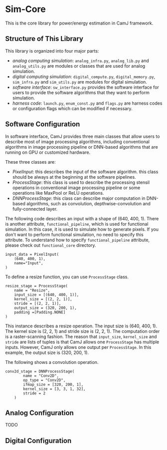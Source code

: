 # Sim-Core

This is the core library for power/energy estimation in CamJ framework.

## Structure of This Library

This library is organized into four major parts:
- *analog computing simulation*: `analog_infra.py`, `analog_lib.py` and `analog_utils.py` are 
modules or classes that are used for analog simulation.
- *digital computing simulation*: `digital_compute.py`, `digital_memory.py`, `sim_infra.py` 
and `sim_utils.py` are modules for digital simulation.
- *software interface*: `sw_interface.py` provides the software interface for users to provide
the software algorithms that they want to perform simulation.
- *harness code*: `launch.py`, `enum_const.py` and `flags.py` are harness codes or configuration flags
which can be modified if necessary.


## Software Configuration

In software interface, CamJ provides three main classes that allow users to describe most of image
processing algorithms, including conventional algorithms in image processing pipeline or DNN-based
algorithms that are running on GPU or customized hardware. 

These three classes are:
- *PixelInput*: this describes the input of the software algorithm. this class should be always at
the beginning at the software pipelines.
- *ProcessStage*: this class is used to describe the processing stensil operations in conventional
image processing pipeline or some operations like MaxPool or ReLU operations.
- *DNNProcessStage*: this class can describe major computation in DNN-based algorithms, such as
convolution, depthwise-convolution and fully-connected layer.

The following code describes an input with a shape of (640, 400, 1). There is another attribute,
`functional_pipeline`, which is used for functional simulation. In this case, it is used to simulate
how to generate pixels. If you don't want to perform functional simulation, no need to specify this
attribute. To understand how to specify `functional_pipeline` attribute, please check out `functional_core` 
directory.
```
input_data = PixelInput(
	(640, 400, 1), 
	name="Input",
)
```
To define a resize function, you can use `ProcessStage` class.
```
resize_stage = ProcessStage(
	name = "Resize",
	input_size = [(640, 400, 1)],
	kernel_size = [(2, 2, 1)],
	stride = [(2, 2, 1)],
	output_size = (320, 200, 1),
	padding =[Padding.NONE]
)
```
This instance describes a resize operation. The input size is (640, 400, 1). The kernel size is (2, 2, 1)
and stride size is (2, 2, 1). The computation order is a raster-scanning fashion. The reason that 
`input_size`, `kernel_size` and `stride` are lists of tuples is that CamJ allows one `ProcessStage` 
has multiple inputs. However, CamJ only allows one output per `ProcessStage`. In this example,
the output size is (320, 200, 1).

The following shows a convolution operation.
```
conv2d_stage = DNNProcessStage(
		name = "Conv2D",
		op_type = "Conv2D",
		ifmap_size = [320, 200, 1],
		kernel_size = [3, 3, 1, 32],
		stride = 2
	)
```
## Analog Configuration

TODO

## Digital Configuration




